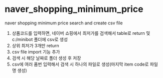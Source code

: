 # naver_shopping_minimum_price
naver shopping minimum price search and create csv file
1. 상품코드를 입력하면, 네이버 쇼핑에서 최저가를 검색해서 table로 return 및 c:/minibot 폴더에 csv로 생성
2. 상위 최저가 3개만 return
3. csv file import 기능 추가
4. 검색 시 해당 날짜로 폴더 생성 후 저장
5. csv에 여러 품번 입력해서 검색 시 하나의 파일로 생성(마지막 item code로 파일명 생성)
